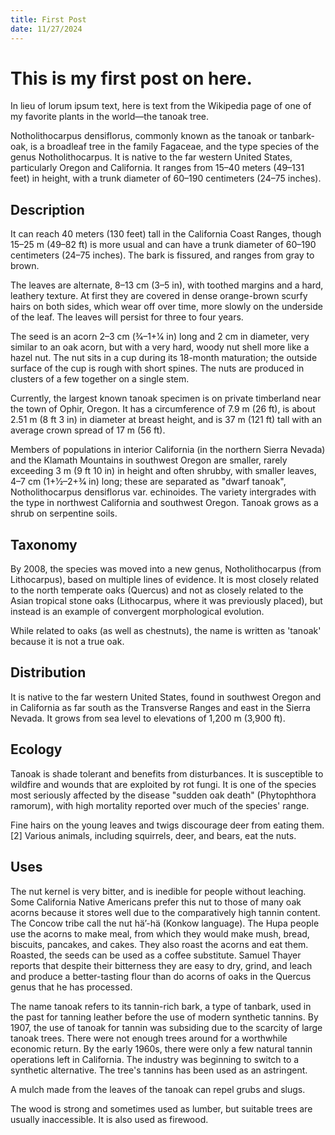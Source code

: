 ```yaml
---
title: First Post
date: 11/27/2024
---
```


# This is my first post on here. 

In lieu of lorum ipsum text, here is text from the Wikipedia page of one of my favorite plants in the world—the tanoak tree.

Notholithocarpus densiflorus, commonly known as the tanoak or tanbark-oak, is a broadleaf tree in the family Fagaceae, and the type species of the genus Notholithocarpus. It is native to the far western United States, particularly Oregon and California. It ranges from 15–40 meters (49–131 feet) in height, with a trunk diameter of 60–190 centimeters (24–75 inches).

## Description

It can reach 40 meters (130 feet) tall in the California Coast Ranges, though 15–25 m (49–82 ft) is more usual and can have a trunk diameter of 60–190 centimeters (24–75 inches). The bark is fissured, and ranges from gray to brown.

The leaves are alternate, 8–13 cm (3–5 in), with toothed margins and a hard, leathery texture. At first they are covered in dense orange-brown scurfy hairs on both sides, which wear off over time, more slowly on the underside of the leaf. The leaves will persist for three to four years.

The seed is an acorn 2–3 cm (3⁄4–1+1⁄4 in) long and 2 cm in diameter, very similar to an oak acorn, but with a very hard, woody nut shell more like a hazel nut. The nut sits in a cup during its 18-month maturation; the outside surface of the cup is rough with short spines. The nuts are produced in clusters of a few together on a single stem.

Currently, the largest known tanoak specimen is on private timberland near the town of Ophir, Oregon. It has a circumference of 7.9 m (26 ft), is about 2.51 m (8 ft 3 in) in diameter at breast height, and is 37 m (121 ft) tall with an average crown spread of 17 m (56 ft).

Members of populations in interior California (in the northern Sierra Nevada) and the Klamath Mountains in southwest Oregon are smaller, rarely exceeding 3 m (9 ft 10 in) in height and often shrubby, with smaller leaves, 4–7 cm (1+1⁄2–2+3⁄4 in) long; these are separated as "dwarf tanoak", Notholithocarpus densiflorus var. echinoides. The variety intergrades with the type in northwest California and southwest Oregon. Tanoak grows as a shrub on serpentine soils.

## Taxonomy

By 2008, the species was moved into a new genus, Notholithocarpus (from Lithocarpus), based on multiple lines of evidence. It is most closely related to the north temperate oaks (Quercus) and not as closely related to the Asian tropical stone oaks (Lithocarpus, where it was previously placed), but instead is an example of convergent morphological evolution.

While related to oaks (as well as chestnuts), the name is written as 'tanoak' because it is not a true oak.

## Distribution

It is native to the far western United States, found in southwest Oregon and in California as far south as the Transverse Ranges and east in the Sierra Nevada. It grows from sea level to elevations of 1,200 m (3,900 ft).

## Ecology

Tanoak is shade tolerant and benefits from disturbances. It is susceptible to wildfire and wounds that are exploited by rot fungi. It is one of the species most seriously affected by the disease "sudden oak death" (Phytophthora ramorum), with high mortality reported over much of the species' range.

Fine hairs on the young leaves and twigs discourage deer from eating them.[2] Various animals, including squirrels, deer, and bears, eat the nuts.

## Uses

The nut kernel is very bitter, and is inedible for people without leaching. Some California Native Americans prefer this nut to those of many oak acorns because it stores well due to the comparatively high tannin content. The Concow tribe call the nut hä’-hä (Konkow language). The Hupa people use the acorns to make meal, from which they would make mush, bread, biscuits, pancakes, and cakes. They also roast the acorns and eat them. Roasted, the seeds can be used as a coffee substitute. Samuel Thayer reports that despite their bitterness they are easy to dry, grind, and leach and produce a better-tasting flour than do acorns of oaks in the Quercus genus that he has processed.

The name tanoak refers to its tannin-rich bark, a type of tanbark, used in the past for tanning leather before the use of modern synthetic tannins. By 1907, the use of tanoak for tannin was subsiding due to the scarcity of large tanoak trees. There were not enough trees around for a worthwhile economic return. By the early 1960s, there were only a few natural tannin operations left in California. The industry was beginning to switch to a synthetic alternative. The tree's tannins has been used as an astringent.

A mulch made from the leaves of the tanoak can repel grubs and slugs.

The wood is strong and sometimes used as lumber, but suitable trees are usually inaccessible. It is also used as firewood.